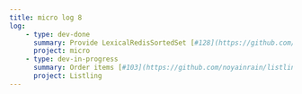```yaml
---
title: micro log 8
log:
    - type: dev-done
      summary: Provide LexicalRedisSortedSet [#128](https://github.com/noyainrain/micro/issues/128)
      project: micro
    - type: dev-in-progress
      summary: Order items [#103](https://github.com/noyainrain/listling/issues/103)
      project: Listling
---
```

